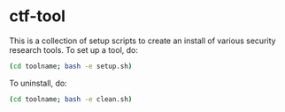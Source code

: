 # ctf-tool

This is a collection of setup scripts to create an install of various security research tools.
To set up a tool, do:

```bash
(cd toolname; bash -e setup.sh)
```

To uninstall, do:
```bash
(cd toolname; bash -e clean.sh)
```
